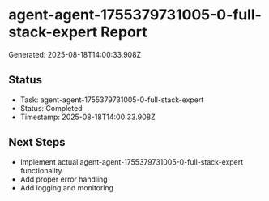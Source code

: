 # agent-agent-1755379731005-0-full-stack-expert Report

Generated: 2025-08-18T14:00:33.908Z

## Status
- Task: agent-agent-1755379731005-0-full-stack-expert
- Status: Completed
- Timestamp: 2025-08-18T14:00:33.908Z

## Next Steps
- Implement actual agent-agent-1755379731005-0-full-stack-expert functionality
- Add proper error handling
- Add logging and monitoring
